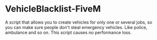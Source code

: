 # VehicleBlacklist-FiveM
 A script that allows you to create vehicles for only one or several jobs, so you can make sure people don't steal emergency vehicles. Like police, ambulance and so on. This script causes no performance loss.
